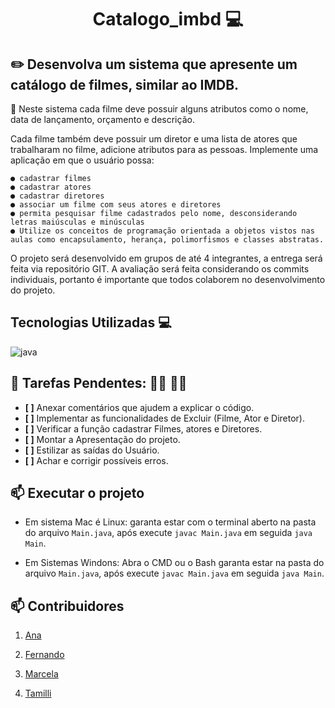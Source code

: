 <h1 align="center" style="font-weight: bold;">Catalogo_imbd 💻</h1>

<h2 align="left" style="font-weight: bold"; >✏️ Desenvolva um sistema que apresente um catálogo de filmes, similar ao IMDB.</h2>

🎥 Neste sistema cada filme deve possuir alguns atributos como o nome, data de lançamento, orçamento e descrição.

Cada filme também deve possuir um diretor e uma lista de atores que trabalharam no filme, adicione atributos para as pessoas. Implemente uma aplicação em que o usuário possa:

    ●​ cadastrar filmes
    ●​ cadastrar atores
    ●​ cadastrar diretores
    ●​ associar um filme com seus atores e diretores
    ●​ permita pesquisar filme cadastrados pelo nome, desconsiderando letras maiúsculas e minúsculas
    ●​ Utilize os conceitos de programação orientada a objetos vistos nas aulas como encapsulamento, herança, polimorfismos e classes abstratas.

O projeto será desenvolvido em grupos de até 4 integrantes, a entrega será feita via repositório GIT. A avaliação será feita considerando os commits individuais, portanto é importante que todos colaborem no desenvolvimento do projeto.

<h2 align="left" style="font-weight: bold;"> Tecnologias Utilizadas 💻</h2>

[JAVA_BADGE]: https://img.shields.io/badge/java-%23ED8B00.svg?style=for-the-badge&logo=openjdk&logoColor=white

![java][JAVA_BADGE]

<h2 align="left" style="font-weight: bold;">🔧  Tarefas Pendentes: 👩‍🔧 👨‍🔧</h2>

- **[ ]** Anexar comentários que ajudem a explicar o código.
- **[ ]** Implementar as funcionalidades de Excluir (Filme, Ator e Diretor).
- **[ ]** Verificar a função cadastrar Filmes, atores e Diretores.
- **[ ]** Montar a Apresentação do projeto.
- **[ ]** Estilizar as saídas do Usuário.
- **[ ]** Achar e corrigir possíveis erros.

<h2 align="left" style="font-weight: bold;">📫 Executar o projeto </h2>

- Em sistema Mac é Linux: garanta estar com o terminal aberto na pasta do arquivo `Main.java`, após execute `javac Main.java` em seguida `java Main`.

- Em Sistemas Windons: Abra o CMD ou o Bash garanta estar na pasta do arquivo `Main.java`, após execute `javac Main.java` em seguida `java Main`.

<h2 align="left" style="font-weight: bold;">📫 Contribuidores</h2>

1. [Ana](https://github.com/AnaVianaCPV)

2. [Fernando](https://github.com/Fernando-Roque)

3. [Marcela](https://github.com/MDrovetto)

4. [Tamilli](https://github.com/thamilyr)
